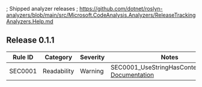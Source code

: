 ﻿; Shipped analyzer releases
; https://github.com/dotnet/roslyn-analyzers/blob/main/src/Microsoft.CodeAnalysis.Analyzers/ReleaseTrackingAnalyzers.Help.md

## Release 0.1.1


| Rule ID | Category    | Severity | Notes                                                  |
|---------|-------------|----------|--------------------------------------------------------|
| SEC0001 | Readability | Warning  | SEC0001_UseStringHasContentAnalyzer; [Documentation]() |
